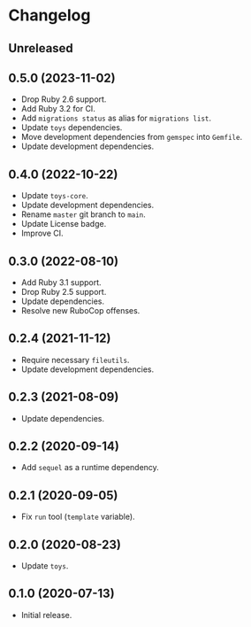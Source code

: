 # Changelog

## Unreleased

## 0.5.0 (2023-11-02)

*   Drop Ruby 2.6 support.
*   Add Ruby 3.2 for CI.
*   Add `migrations status` as alias for `migrations list`.
*   Update `toys` dependencies.
*   Move development dependencies from `gemspec` into `Gemfile`.
*   Update development dependencies.

## 0.4.0 (2022-10-22)

*   Update `toys-core`.
*   Update development dependencies.
*   Rename `master` git branch to `main`.
*   Update License badge.
*   Improve CI.

## 0.3.0 (2022-08-10)

*   Add Ruby 3.1 support.
*   Drop Ruby 2.5 support.
*   Update dependencies.
*   Resolve new RuboCop offenses.

## 0.2.4 (2021-11-12)

*   Require necessary `fileutils`.
*   Update development dependencies.

## 0.2.3 (2021-08-09)

* Update dependencies.

## 0.2.2 (2020-09-14)

*   Add `sequel` as a runtime dependency.

## 0.2.1 (2020-09-05)

*   Fix `run` tool (`template` variable).

## 0.2.0 (2020-08-23)

*   Update `toys`.

## 0.1.0 (2020-07-13)

*   Initial release.
